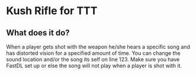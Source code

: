 # Kush Rifle for TTT


## What does it do?
When a player gets shot with the weapon he/she hears a specific song and has distorted vision for a specified amount of time.
You can change the sound location and/or the song its self on line 123. Make sure you have FastDL set up or else the song will not play when a player is shot with it.